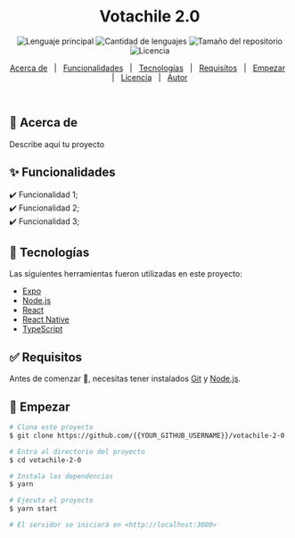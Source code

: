 <h1 align="center">Votachile 2.0</h1>

<p align="center">
  <img alt="Lenguaje principal" src="https://img.shields.io/github/languages/top/{{YOUR_GITHUB_USERNAME}}/votachile-2-0?color=56BEB8">
  <img alt="Cantidad de lenguajes" src="https://img.shields.io/github/languages/count/{{YOUR_GITHUB_USERNAME}}/votachile-2-0?color=56BEB8">
  <img alt="Tamaño del repositorio" src="https://img.shields.io/github/repo-size/{{YOUR_GITHUB_USERNAME}}/votachile-2-0?color=56BEB8">
  <img alt="Licencia" src="https://img.shields.io/github/license/{{YOUR_GITHUB_USERNAME}}/votachile-2-0?color=56BEB8">
</p>

<p align="center">
  <a href="#dart-acerca-de">Acerca de</a> &#xa0; | &#xa0;
  <a href="#sparkles-funcionalidades">Funcionalidades</a> &#xa0; | &#xa0;
  <a href="#rocket-tecnologías">Tecnologías</a> &#xa0; | &#xa0;
  <a href="#white_check_mark-requisitos">Requisitos</a> &#xa0; | &#xa0;
  <a href="#checkered_flag-empezar">Empezar</a> &#xa0; | &#xa0;
  <a href="#memo-licencia">Licencia</a> &#xa0; | &#xa0;
  <a href="https://github.com/{{YOUR_GITHUB_USERNAME}}" target="_blank">Autor</a>
</p>

<br>

## :dart: Acerca de

Describe aquí tu proyecto

## :sparkles: Funcionalidades

:heavy_check_mark: Funcionalidad 1;\
:heavy_check_mark: Funcionalidad 2;\
:heavy_check_mark: Funcionalidad 3;

## :rocket: Tecnologías

Las siguientes herramientas fueron utilizadas en este proyecto:

- [Expo](https://expo.io/)
- [Node.js](https://nodejs.org/en/)
- [React](https://es.reactjs.org/)
- [React Native](https://reactnative.dev/)
- [TypeScript](https://www.typescriptlang.org/)

## :white_check_mark: Requisitos

Antes de comenzar :checkered_flag:, necesitas tener instalados [Git](https://git-scm.com) y [Node.js](https://nodejs.org/en/).

## :checkered_flag: Empezar

```bash
# Clona este proyecto
$ git clone https://github.com/{{YOUR_GITHUB_USERNAME}}/votachile-2-0

# Entra al directorio del proyecto
$ cd votachile-2-0

# Instala las dependencias
$ yarn

# Ejecuta el proyecto
$ yarn start

# El servidor se iniciará en <http://localhost:3000>
```
